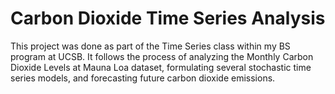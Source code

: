 # Carbon Dioxide Time Series Analysis

This project was done as part of the Time Series class within my BS program at UCSB. It follows the process of analyzing the Monthly Carbon Dioxide Levels at Mauna Loa dataset, formulating several stochastic time series models, and forecasting future carbon dioxide emissions.

